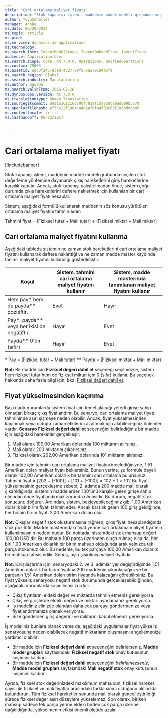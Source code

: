 ```yaml
---
title: "Cari ortalama maliyet fiyatı"
description: "Stok kapanışı işlemi, maddenin madde modeli grubunda seçilen stok değerleme yöntemine dayanarak çıkış hareketlerini giriş hareketlerine karşılık kapatır. Ancak, stok kapanışı çalıştırılmadan önce, sistem çoğu durumda çıkış hareketlerini deftere nakletmek için kullanılan bir cari ortalama maliyet fiyatı hesaplar."
author: YuyuScheller
manager: AnnBe
ms.date: 06/20/2017
ms.topic: article
ms.prod: 
ms.service: dynamics-ax-applications
ms.technology: 
ms.search.form: InventModelGroup, InventOnhandItem, InventTrans
audience: Application User
ms.search.scope: Core, AX 7.0.0, Operations, UnifiedOperations
ms.custom: 79003
ms.assetid: adc3f245-dc9d-4327-88fb-6a579194a5fe
ms.search.region: Global
ms.search.industry: Manufacturing
ms.author: mguada
ms.search.validFrom: 2016-02-28
ms.dyn365.ops.version: AX 7.0.0
ms.translationtype: Human Translation
ms.sourcegitcommit: d421b161216d700f7819f1da8c0ca8ad089b5670
ms.openlocfilehash: a73ce12f1064c44b2af0fa4f33c63f1a6bddab89
ms.contentlocale: tr-tr
ms.lasthandoff: 05/25/2017


---
```


# <a name="running-average-cost-price"></a>Cari ortalama maliyet fiyatı

[!include[banner](../includes/banner.md)]


Stok kapanışı işlemi, maddenin madde modeli grubunda seçilen stok değerleme yöntemine dayanarak çıkış hareketlerini giriş hareketlerine karşılık kapatır. Ancak, stok kapanışı çalıştırılmadan önce, sistem çoğu durumda çıkış hareketlerini deftere nakletmek için kullanılan bir cari ortalama maliyet fiyatı hesaplar.

Sistem, aşağıdaki formülü kullanarak maddenin söz konusu yürütülen ortalama maliyet fiyatını tahmin eder: 

Tahmini fiyat = (Fiziksel tutar + Mali tutar) ÷ (Fiziksel miktar + Mali miktar)

## <a name="using-the-running-average-cost-price"></a>Cari ortalama maliyet fiyatını kullanma
Aşağıdaki tabloda sistemin ne zaman stok hareketlerini cari ortalama maliyet fiyatını kullanarak deftere naklettiği ve ne zaman madde master kaydında tanımlı maliyet fiyatını kullandığı gösterilmiştir.

| Koşul                                               | Sistem, tahmini cari ortalama maliyet fiyatını kullanır | Sistem, madde masterında tanımlanan maliyet fiyatını kullanır |
|---------------------------------------------------------|----------------------------------------------------------|-------------------------------------------------------------------|
| Hem pay\* hem de payda\*\* pozitiftir.  | Evet                                                      | Hayır                                                                |
| Pay\*, payda\*\* veya her ikisi de negatiftir. | Hayır                                                       | Evet                                                               |
| Payda\*\* 0'dır (sıfır).                        | Hayır                                                       | Evet                                                               |

\* Pay = (Fiziksel tutar + Mali tutar) \*\* Payda = (Fiziksel miktar + Mali miktar) 

**Not:** Bir madde için **Fiziksel değeri dahil et** seçeneği seçilmezse, sistem hem fiziksel tutar hem de fiziksel miktar için 0 (sıfır) kullanır. Bu seçenek hakkında daha fazla bilgi için, bkz. [Fiziksel değeri dahil et](include-physical-value.md).

## <a name="avoiding-pricing-amplification"></a>Fiyat yükselmesinden kaçınma
Bazı nadir durumlarda sistem fiyat için temel alacağı yeterli girişe sahip olmadan birkaç çıkış fiyatlandırır. Bu senaryo, cari ortalama maliyet fiyatı tahmininde aşırı şişmeye neden olabilir. Ancak, fiyat yükselmesinden kaçınmak veya olduğu zaman etkilerini azaltmak için alabileceğiniz önlemler vardır. **Senaryo** **Fiziksel değeri dahil et** seçeneğini belirlediğiniz bir madde için aşağıdaki hareketler gerçekleşir:

1.  Mali olarak 100,00 Amerikan dolarında 100 miktarını alırsınız.
2.  Mali olarak 200 miktarını çıkarırsınız.
3.  Fiziksel olarak 202,00 Amerikan dolarında 101 miktarını alırsınız.

Bir madde için tahmini cari ortalama maliyet fiyatını incelediğinizde, 1,51 Amerikan doları maliyet fiyatı beklersiniz. Bunun yerine, şu formüle dayalı olarak 102,00 Amerikan dolarlık bir tahmini cari ortalama bulursunuz: Tahmini fiyat = \[202 + (-100)\] ÷ \[101 + (-100)\] = 102 ÷ 1 = 102 Bu fiyat yükselmesinin gerçekleşme sebebi, 2. adımda 200 madde mali olarak çıkarıldığında, sistemin maddelerden 100'ünü karşılık gelen girişe sahip olmadan önce fiyatlandırmak zorunda olmasıdır. Bu durum, negatif stok sonucunu doğurur. Ardından, sistem, bekleyebileceğimiz gibi 1,00 Amerikan dolarlık bir birim fiyatı tahmin eder. Ancak karşılık gelen 100 giriş geldiğinde, her birinin birim fiyatı 2,00 Amerikan doları olur. 

**Not:** Çıkışlar negatif stok oluşturmasına rağmen, çıkış fiyatı hesaplandığında stok pozitiftir. Madde masterındaki fiyat yerine cari ortalama maliyet fiyatının kullanılmasının nedeni budur. Bu noktada, sistemdeki stok mahsup değeri 100,00 USD'dir. Bu mahsup 100 parça üzerinden oluşturulmuş olsa da, her biri 1,00 Amerikan dolarlık bir birim mahsup olduğunda artık yalnızca tek parça stokumuz olur. Bu nedenle, bu tek parçaya 100,00 Amerikan dolarlık bir mahsup tahsis edilir. Sonuç, aşırı şişirilmiş maliyet fiyatıdır. 

**Not:** Karşılaştırma için, senaryodaki 2. ve 3. adımlar yer değiştirdiğinde 1,51 Amerikan dolarlık bir birim fiyatına 200 maddenin çıkarılacağını ve bir parçanın 1,51 Amerikan doları birim fiyatında kalacağını görebilirsiniz. Bu fiyat yükseliş senaryosu negatif stok durumunda gerçekleşebildiğinden, aşağıdaki durumlarda kaçınılması zordur:

-   Çıkış fiyatlarını eldeki değer ve miktarda tahmin etmeniz gerekiyorsa.
-   Çıkış ve girişlerde eldeki değeri ve miktarı ayarlamanız gerekiyorsa.
-   İş modeliniz elinizde olandan daha çok parçayı göndermenize veya fiyatlandırmanıza olanak veriyorsa.
-   Size gönderilen giriş değerini ve miktarını kabul etmeniz gerekiyorsa.

İş modeliniz bunlara olanak verse de, aşağıdaki uygulamalar fiyat yükseliş senaryosuna neden olabilecek negatif miktarların oluşmasını engellemenize yardımcı olabilir:

-   Bir madde için **Fiziksel değeri dahil et** seçeneğini belirlerseniz, **Madde model grupları** sayfasındaki **Fiziksel negatif stok** onay kutusunun seçimini kaldırın.
-   Bir madde için **Fiziksel değeri dahil et** seçeneğini *belirlemezseniz*, **Madde model grupları** sayfasındaki **Mali negatif stok** onay kutusunun seçimini kaldırın.

Ayrıca, fiziksel stok değerinizdeki maksimum mahsubun, fiziksel hareket sayısı ile fiziksel ve mali fiyatlar arasındaki farkla sınırlı olduğunu aklınızda bulundurun. Tüm fiziksel hareketler sonunda mali olarak güncelleştirildiği sürece fiziksel değer aşırı düzeylere yükselemez. Son olarak, biriken mahsup sadece tek parça yerine eldeki birden çok parça üzerine dağıtıldığında, yükselmenin etkisi önemli ölçüde azalır.




